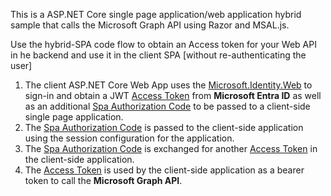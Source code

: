  This is a ASP.NET Core single page application/web application hybrid sample that calls the Microsoft Graph API using Razor and MSAL.js.

 Use the hybrid-SPA code flow to obtain an Access token for your Web API in he backend and use it in the client SPA [without re-authenticating the user]

 1. The client ASP.NET Core Web App uses the [Microsoft.Identity.Web](https://aka.ms/microsoft-identity-web) to sign-in and obtain a JWT [Access Token](https://docs.microsoft.com/azure/active-directory/develop/access-tokens) from **Microsoft Entra ID** as well as an additional [Spa Authorization Code](https://github.com/AzureAD/microsoft-authentication-library-for-dotnet/wiki/SPA-Authorization-Code) to be passed to a client-side single page application.
 1. The [Spa Authorization Code](https://github.com/AzureAD/microsoft-authentication-library-for-dotnet/wiki/SPA-Authorization-Code) is passed to the client-side application using the session configuration for the application.
 1. The [Spa Authorization Code](https://github.com/AzureAD/microsoft-authentication-library-for-dotnet/wiki/SPA-Authorization-Code) is exchanged for another [Access Token](https://docs.microsoft.com/azure/active-directory/develop/access-tokens) in the client-side application.
 1. The [Access Token](https://docs.microsoft.com/azure/active-directory/develop/access-tokens) is used by the client-side application as a bearer token to call the **Microsoft Graph API**.
